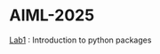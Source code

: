 # AIML-2025
[Lab1](https://github.com/Trisha81/AIML-2025/blob/main/Lab01_AIML.ipynb) : Introduction to python packages
